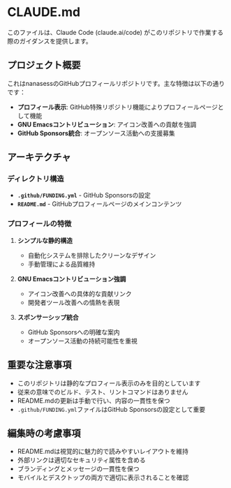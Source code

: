 # CLAUDE.md

このファイルは、Claude Code (claude.ai/code) がこのリポジトリで作業する際のガイダンスを提供します。

## プロジェクト概要

これはnanasessのGitHubプロフィールリポジトリです。主な特徴は以下の通りです：

- **プロフィール表示**: GitHub特殊リポジトリ機能によりプロフィールページとして機能
- **GNU Emacsコントリビューション**: アイコン改善への貢献を強調
- **GitHub Sponsors統合**: オープンソース活動への支援募集

## アーキテクチャ

### ディレクトリ構造

- **`.github/FUNDING.yml`** - GitHub Sponsorsの設定
- **`README.md`** - GitHubプロフィールページのメインコンテンツ

### プロフィールの特徴

1. **シンプルな静的構造**
   - 自動化システムを排除したクリーンなデザイン
   - 手動管理による品質維持

2. **GNU Emacsコントリビューション強調**
   - アイコン改善への具体的な貢献リンク
   - 開発者ツール改善への情熱を表現

3. **スポンサーシップ統合**
   - GitHub Sponsorsへの明確な案内
   - オープンソース活動の持続可能性を重視

## 重要な注意事項

- このリポジトリは静的なプロフィール表示のみを目的としています
- 従来の意味でのビルド、テスト、リントコマンドはありません
- README.mdの更新は手動で行い、内容の一貫性を保つ
- `.github/FUNDING.yml`ファイルはGitHub Sponsorsの設定として重要

## 編集時の考慮事項

- README.mdは視覚的に魅力的で読みやすいレイアウトを維持
- 外部リンクは適切なセキュリティ属性を含める
- ブランディングとメッセージの一貫性を保つ
- モバイルとデスクトップの両方で適切に表示されることを確認